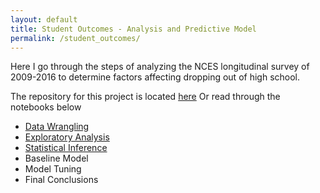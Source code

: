 ```yaml
---
layout: default
title: Student Outcomes - Analysis and Predictive Model
permalink: /student_outcomes/
---
```


Here I go through the steps of analyzing the NCES longitudinal survey of 2009-2016 to determine factors affecting dropping out of high school.

The repository for this project is located [here](https://github.com/cemalec/Data-Science-Porfolio/tree/master/Capstone%20ProjectOne)
Or read through the notebooks below

- <a href = "_portfolio/so_data_wrangling.md">Data Wrangling</a>
- <a href = "_portfolio/SO_EDA/so_eda.md">Exploratory Analysis</a>
- <a href = "_portfolio/so_statistical_inference.md">Statistical Inference</a>
- Baseline Model
- Model Tuning
- Final Conclusions
